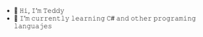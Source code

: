 - 👋 𝙷𝚒, 𝙸’𝚖 𝚃𝚎𝚍𝚍𝚢
- 🌱 𝙸’𝚖 𝚌𝚞𝚛𝚛𝚎𝚗𝚝𝚕𝚢 𝚕𝚎𝚊𝚛𝚗𝚒𝚗𝚐 𝙲# 𝚊𝚗𝚍 𝚘𝚝𝚑𝚎𝚛 𝚙𝚛𝚘𝚐𝚛𝚊𝚖𝚒𝚗𝚐 𝚕𝚊𝚗𝚐𝚞𝚊𝚓𝚎𝚜

<!---
TeddyMill/TeddyMill is a ✨ special ✨ repository because its `README.md` (this file) appears on your GitHub profile.
You can click the Preview link to take a look at your changes.
--->
